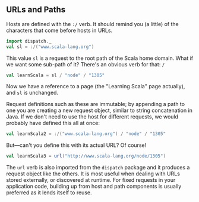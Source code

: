 URLs and Paths
--------------

Hosts are defined with the `:/` verb. It should remind you (a
little) of the characters that come before hosts in URLs.

```scala
import dispatch._
val sl = :/("www.scala-lang.org")
```

This value `sl` is a request to the root path of the Scala home
domain. What if we want some sub-path of it? There's an obvious verb
for that: `/`

```scala
val learnScala = sl / "node" / "1305"
```

Now we have a reference to a page (the "Learning Scala" page
actually), and `sl` is unchanged.

Request definitions such as these are immutable; by appending a path
to one you are creating a new request object, similar to string
concatenation in Java. If we don't need to use the host for different
requests, we would probably have defined this all at once:

```scala
val learnScala2 = :/("www.scala-lang.org") / "node" / "1305"
```

But—can't you define this with its actual URL? Of course!

```scala
val learnScala3 = url("http://www.scala-lang.org/node/1305")
```

The `url` verb is also imported from the `dispatch` package and it
produces a request object like the others. It is most useful when
dealing with URLs stored externally, or discovered at runtime.  For
fixed requests in your application code, building up from host and
path components is usually preferred as it lends itself to reuse.
